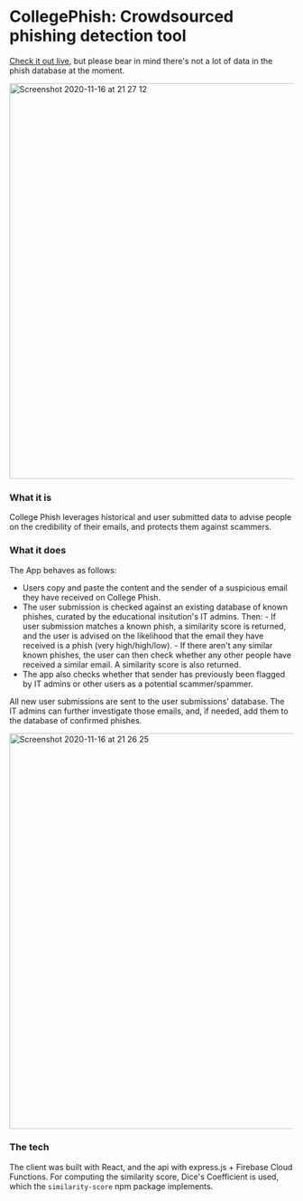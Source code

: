 # CollegePhish: Crowdsourced phishing detection tool

[Check it out live](https://collegephish.lape.io), but please bear in mind there's not a lot of data in the phish database at the moment.

<img width="700" alt="Screenshot 2020-11-16 at 21 27 12" src="https://user-images.githubusercontent.com/22844059/99310157-80e73f00-2852-11eb-9b6b-1581290cd97e.png">

### What it is

College Phish leverages historical and user submitted data to advise people on the credibility of their emails, and protects them against scammers.

### What it does

The App behaves as follows:

-   Users copy and paste the content and the sender of a suspicious email they have received on College Phish.
-   The user submission is checked against an existing database of known phishes, curated by the educational insitution's IT admins. Then: - If user submission matches a known phish, a similarity score is returned, and the user is advised on the likelihood that the email they have received is a phish (very high/high/low). - If there aren't any similar known phishes, the user can then check whether any other people have received a similar email. A similarity score is also returned.
-   The app also checks whether that sender has previously been flagged by IT admins or other users as a potential scammer/spammer.

All new user submissions are sent to the user submissions' database. The IT admins can further investigate those emails, and, if needed, add them to the database of confirmed phishes.

<img width="700" alt="Screenshot 2020-11-16 at 21 26 25" src="https://user-images.githubusercontent.com/22844059/99310243-a116fe00-2852-11eb-8c2e-f6f4fe20d80d.png">

### The tech

The client was built with React, and the api with express.js + Firebase Cloud Functions. For computing the similarity score, Dice's Coefficient is used, which the `similarity-score` npm package implements.
